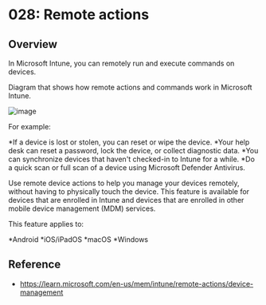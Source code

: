 # 028: Remote actions

## Overview
In Microsoft Intune, you can remotely run and execute commands on devices.

Diagram that shows how remote actions and commands work in Microsoft Intune.

![image](https://github.com/microsoft/zerotrustassessment/assets/20829177/99849a22-c4de-474b-8c28-72d681012e1b)


For example:

  *If a device is lost or stolen, you can reset or wipe the device.
  *Your help desk can reset a password, lock the device, or collect diagnostic data.
  *You can synchronize devices that haven't checked-in to Intune for a while.
  *Do a quick scan or full scan of a device using Microsoft Defender Antivirus.


Use remote device actions to help you manage your devices remotely, without having to physically touch the device. This feature is available for devices that are enrolled in Intune and devices that are enrolled in other mobile device management (MDM) services.

This feature applies to:

  *Android
  *iOS/iPadOS
  *macOS
  *Windows


## Reference

* https://learn.microsoft.com/en-us/mem/intune/remote-actions/device-management

